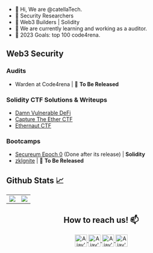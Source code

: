 - 👋 Hi, We are @catellaTech.
- 🔐 Security Researchers
- 🚀 Web3 Builders | Solidity
- 🌱 We are currently learning and working as a auditor.
- 🎯 2023 Goals: top 100 code4rena.

## Web3 Security 

### Audits

- Warden at Code4rena | 🚧 **To Be Released**

### Solidity CTF Solutions & Writeups

- [Damn Vulnerable DeFi](https://github.com/catellaTech/DAMN-VULNERABLE-DEFI-CTF)
- [Capture The Ether CTF](https://github.com/catellaTech/CAPTURE-THE-ETHER-CTF)
- [Ethernaut CTF](https://github.com/catellaTech/ETHERNAUT-CTF)
 
### Bootcamps

- [Secureum Epoch 0](https://www.secureum.xyz/epoch0) (Done after its release) | **Solidity**
- [zkIgnite](https://minaprotocol.com/) | 🚧 **To Be Released**

## Github Stats 📈

<table align="center">
  <tr>
 <td valign="top"><img  src="https://github-readme-stats.vercel.app/api/top-langs/?username=catellaTech&theme=chartreuse-dark&card_width=450em)](https://github.com/anuraghazra/github-readme-stats"/></td>
    
<td valign="center"><img  src="https://github-readme-stats.vercel.app/api?username=catellaTech&theme=chartreuse-dark&card_width=450em&show_icons=true)](https://github.com/anuraghazra/github-readme-stats"/></td>
</table>

<h2 align="center"> How to reach us!  📫</h2> 
<div align="center">

 <p align="center">
<a href="https://twitter.com/CatellaTech">
  <img align="center" alt="Ajay's Twitter" width="32px" src="https://cdn.jsdelivr.net/npm/simple-icons@v3/icons/twitter.svg" />
</a>
<a href="https://github.com/catellaTech">
  <img align="center" alt="Ajay's Github" width="32px" src="https://cdn.jsdelivr.net/npm/simple-icons@v3/icons/github.svg" />
</a>
<a href="https://t.me/gabmende">
  <img align="center" alt="Ajay's Telegram" width="32px" src="https://cdn.jsdelivr.net/npm/simple-icons@v3/icons/telegram.svg" />
</a>
<a href="mailto:catellatech@gmail.com">
  <img align="center" alt="Ajay's email" width="32px" src="https://cdn.jsdelivr.net/npm/simple-icons@v3/icons/gmail.svg" />
</a>   
</p>                                      
</div>


<br />

<!---
catellaTech/catellaTech is a ✨ special ✨ repository because its `README.md` (this file) appears on your GitHub profile.
You can click the Preview link to take a look at your changes.
--->

